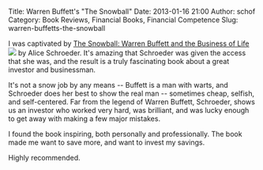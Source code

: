 Title: Warren Buffett's "The Snowball"
Date: 2013-01-16 21:00
Author: schof
Category: Book Reviews, Financial Books, Financial Competence
Slug: warren-buffetts-the-snowball

I was captivated by [The Snowball: Warren Buffett and the Business of
Life](http://www.amazon.com/gp/product/B001OD41DY/ref=as_li_ss_tl?ie=UTF8&tag=schoforg-20&linkCode=as2&camp=1789&creative=390957&creativeASIN=B001OD41DY)![](http://www.assoc-amazon.com/e/ir?t=schoforg-20&l=as2&o=1&a=B001OD41DY)
by Alice Schroeder. It's amazing that Schroeder was given the access
that she was, and the result is a truly fascinating book about a great
investor and businessman.

It's not a snow job by any means -- Buffett is a man with warts, and
Schroeder does her best to show the real man -- sometimes cheap,
selfish, and self-centered. Far from the legend of Warren Buffett,
Schroeder, shows us an investor who worked very hard, was brilliant, and
was lucky enough to get away with making a few major mistakes.

I found the book inspiring, both personally and professionally. The book
made me want to save more, and want to invest my savings.

Highly recommended.

 

